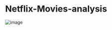 # Netflix-Movies-analysis
![image](https://user-images.githubusercontent.com/100124377/227787448-f44d1604-8386-4b45-8be8-712e36014f98.png)
